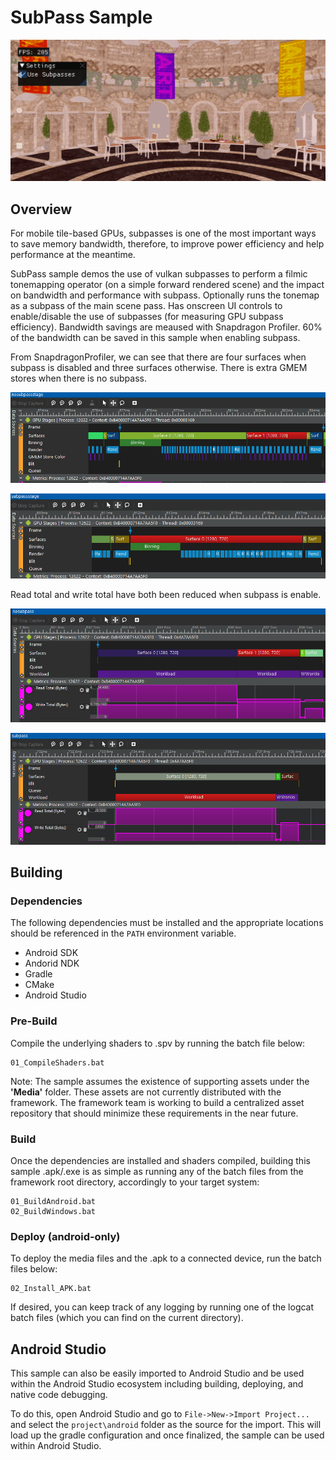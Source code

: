 # SubPass Sample

![Screenshot](img/screenshot.PNG)

## Overview

For mobile tile-based GPUs, subpasses is one of the most important ways to save memory bandwidth, therefore, to improve power efficiency and help performance at the meantime. 

SubPass sample demos the use of vulkan subpasses to perform a filmic tonemapping operator (on a simple forward rendered scene) and the impact on bandwidth and performance with subpass.
Optionally runs the tonemap as a subpass of the main scene pass.  Has onscreen UI controls to  enable/disable the use of subpasses (for measuring GPU subpass efficiency).
Bandwidth savings are meaused with Snapdragon Profiler. 60% of the bandwidth can be saved in this sample when enabling subpass.

From SnapdragonProfiler, we can see that there are four surfaces when subpass is disabled and three surfaces otherwise. There is extra GMEM stores when there is no subpass. 

![NoSubPassSurfaces](img/nosubpassstage.PNG)

![SubPassSurfaces](img/subpassstage.PNG)

Read total and write total have both been reduced when subpass is enable.

![NoSubPassBandwidth](img/nosubpass.PNG)

![SubPassBandwidth](img/subpass.PNG)

## Building

### Dependencies

The following dependencies must be installed and the appropriate locations should be referenced in the `PATH` environment variable.

* Android SDK
* Andorid NDK
* Gradle
* CMake
* Android Studio

### Pre-Build

Compile the underlying shaders to .spv by running the batch file below:

```
01_CompileShaders.bat
```

Note: The sample assumes the existence of supporting assets under the **'Media'** folder. These assets are not currently distributed with the framework.
The framework team is working to build a centralized asset repository that should minimize these requirements in the near future.

### Build

Once the dependencies are installed and shaders compiled, building this sample .apk/.exe is as simple as running any of the batch files from the framework root directory, accordingly to your target system:

```
01_BuildAndroid.bat
02_BuildWindows.bat
```

### Deploy (android-only)

To deploy the media files and the .apk to a connected device, run the batch files below:

```
02_Install_APK.bat
```

If desired, you can keep track of any logging by running one of the logcat batch files (which you can find on the current directory).

## Android Studio

This sample can also be easily imported to Android Studio and be used within the Android Studio ecosystem including building, deploying, and native code debugging.

To do this, open Android Studio and go to `File->New->Import Project...` and select the `project\android` folder as the source for the import. This will load up the gradle configuration and once finalized, the sample can be used within Android Studio.
